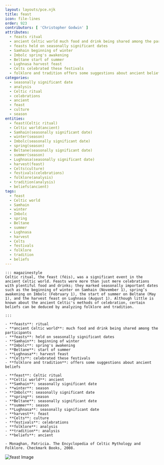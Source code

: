 ```yaml
---
layout: layouts/pce.njk
title: feast
icon: file-lines
order: 923
contributors: [ 'Christopher Godwin' ]
attributes:
  - feasts ritual
  - ancient Celtic world much food and drink being shared among the participants
  - feasts held on seasonally significant dates
  - Samhain beginning of winter
  - Imbolc spring's awakening
  - Beltane start of summer
  - Lughnasa harvest feast
  - Celts celebrated these festivals
  - folklore and tradition offers some suggestions about ancient beliefs
categories:
  - seasonally significant date
  - analysis
  - Celtic ritual
  - celebrations
  - ancient
  - feast
  - culture
  - season
entities:
  - feast(Celtic ritual)
  - Celtic world(ancient)
  - Samhain(seasonally significant date)
  - winter(season)
  - Imbolc(seasonally significant date)
  - spring(season)
  - Beltane(seasonally significant date)
  - summer(season)
  - Lughnasa(seasonally significant date)
  - harvest(feast)
  - Celts(culture)
  - festivals(celebrations)
  - folklore(analysis)
  - tradition(analysis)
  - beliefs(ancient)
tags:
  - feast
  - Celtic world
  - Samhain
  - winter
  - Imbolc
  - spring
  - Beltane
  - summer
  - Lughnasa
  - harvest
  - Celts
  - festivals
  - folklore
  - tradition
  - beliefs
---
```

``` tab [group1:Info]
::: magazinestyle
Celtic ritual, the feast (féis), was a significant event in the ancient Celtic world. Feasts were more than just mere celebrations with plentiful food and drinks; they marked seasonally important dates such as the beginning of winter on Samhain (November 1), spring’s awakening on Imbolc (February 1), the start of summer on Beltane (May 1), and the harvest feast on Lughnasa (August 1). Although little is known about the ancient Celtic's methods of celebration, certain beliefs can be deduced by analyzing folklore and tradition.

:::
```
``` tab [group1:Attributes]
- **feasts**: ritual
- **ancient Celtic world**: much food and drink being shared among the participants
- **feasts**: held on seasonally significant dates
- **Samhain**: beginning of winter
- **Imbolc**: spring's awakening
- **Beltane**: start of summer
- **Lughnasa**: harvest feast
- **Celts**: celebrated these festivals
- **folklore and tradition**: offers some suggestions about ancient beliefs
```
``` tab [group1:Entities]
- **feast**: Celtic ritual
- **Celtic world**: ancient
- **Samhain**: seasonally significant date
- **winter**: season
- **Imbolc**: seasonally significant date
- **spring**: season
- **Beltane**: seasonally significant date
- **summer**: season
- **Lughnasa**: seasonally significant date
- **harvest**: feast
- **Celts**: culture
- **festivals**: celebrations
- **folklore**: analysis
- **tradition**: analysis
- **beliefs**: ancient
```
``` tab [group1:Sources]
- Monaghan, Patricia. The Encyclopedia of Celtic Mythology and Folklore. Checkmark Books, 2008.
```
![feast Image](['https://upload.wikimedia.org/wikipedia/commons/thumb/b/bf/Monreale-cattedrale-mosaik-abendmahl.JPG/1200px-Monreale-cattedrale-mosaik-abendmahl.JPG'])
